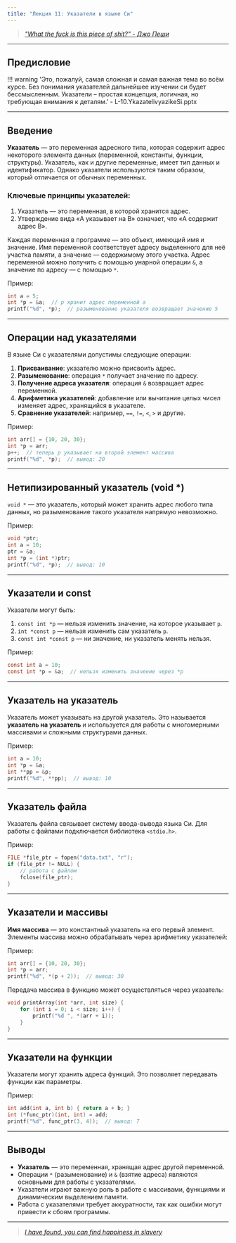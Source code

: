 ```yaml
---
title: "Лекция 11: Указатели в языке Си"
---
```


> [_"What the fuck is this piece of shit?" - Джо Пеши_](https://youtu.be/sMnmQuLzoks?feature=shared)

***

## Предисловие

!!! warning 
    'Это, пожалуй, самая сложная и самая важная тема во всём курсе. Без понимания указателей дальнейшее изучении си будет бессмысленным. Указатели – простая концепция, логичная, но требующая внимания к деталям.' - L-10.YkazatelivyazikeSi.pptx

***

## Введение

**Указатель** — это переменная адресного типа, которая содержит адрес некоторого элемента данных (переменной, константы, функции, структуры). Указатель, как и другие переменные, имеет тип данных и идентификатор. Однако указатели используются таким образом, который отличается от обычных переменных. 

### Ключевые принципы указателей:

1. Указатель — это переменная, в которой хранится адрес.
2. Утверждение вида «A указывает на B» означает, что «A содержит адрес B».

Каждая переменная в программе — это объект, имеющий имя и значение. Имя переменной соответствует адресу выделенного для неё участка памяти, а значение — содержимому этого участка. Адрес переменной можно получить с помощью унарной операции `&`, а значение по адресу — с помощью `*`.

Пример:

```c
int a = 5;
int *p = &a;  // p хранит адрес переменной a
printf("%d", *p);  // разыменование указателя возвращает значение 5
```

***

## Операции над указателями

В языке Си с указателями допустимы следующие операции:

1. **Присваивание**: указателю можно присвоить адрес.
2. **Разыменование**: операция `*` получает значение по адресу.
3. **Получение адреса указателя**: операция `&` возвращает адрес переменной.
4. **Арифметика указателей**: добавление или вычитание целых чисел изменяет адрес, хранящийся в указателе.
5. **Сравнение указателей**: например, `==`, `!=`, `<`, `>` и другие.

Пример:

```c
int arr[] = {10, 20, 30};
int *p = arr;
p++;  // теперь p указывает на второй элемент массива
printf("%d", *p);  // вывод: 20
```

***

## Нетипизированный указатель (void *)

`void *` — это указатель, который может хранить адрес любого типа данных, но разыменование такого указателя напрямую невозможно.

Пример:

```c
void *ptr;
int a = 10;
ptr = &a;
int *p = (int *)ptr;
printf("%d", *p);  // вывод: 10
```

***

## Указатели и const

Указатели могут быть:

1. `const int *p` — нельзя изменить значение, на которое указывает `p`.
2. `int *const p` — нельзя изменить сам указатель `p`.
3. `const int *const p` — ни значение, ни указатель менять нельзя.

Пример:

```c
const int a = 10;
const int *p = &a;  // нельзя изменить значение через *p
```

***

## Указатель на указатель

Указатель может указывать на другой указатель. Это называется **указатель на указатель** и используется для работы с многомерными массивами и сложными структурами данных.

Пример:

```c
int a = 10;
int *p = &a;
int **pp = &p;
printf("%d", **pp);  // вывод: 10
```

***

## Указатель файла

Указатель файла связывает систему ввода-вывода языка Си. Для работы с файлами подключается библиотека `<stdio.h>`.

Пример:

```c
FILE *file_ptr = fopen("data.txt", "r");
if (file_ptr != NULL) {
    // работа с файлом
    fclose(file_ptr);
}
```

***

## Указатели и массивы

**Имя массива** — это константный указатель на его первый элемент. Элементы массива можно обрабатывать через арифметику указателей:

Пример:

```c
int arr[] = {10, 20, 30};
int *p = arr;
printf("%d", *(p + 2));  // вывод: 30
```

Передача массива в функцию может осуществляться через указатель:

```c
void printArray(int *arr, int size) {
    for (int i = 0; i < size; i++) {
        printf("%d ", *(arr + i));
    }
}
```

***

## Указатели на функции

Указатели могут хранить адреса функций. Это позволяет передавать функции как параметры.

Пример:

```c
int add(int a, int b) { return a + b; }
int (*func_ptr)(int, int) = add;
printf("%d", func_ptr(3, 4));  // вывод: 7
```

***

## Выводы

- **Указатель** — это переменная, хранящая адрес другой переменной.
- Операции `*` (разыменование) и `&` (взятие адреса) являются основными для работы с указателями.
- Указатели играют важную роль в работе с массивами, функциями и динамическим выделением памяти.
- Работа с указателями требует аккуратности, так как ошибки могут привести к сбоям программы.

***

> [_I have found, you can find happiness in slavery_](https://www.youtube.com/watch?v=mQ2-SkLfldk\&pp=ygUUaGFwcGluZXNzIGluIHNsYXZlcnk%3D)
